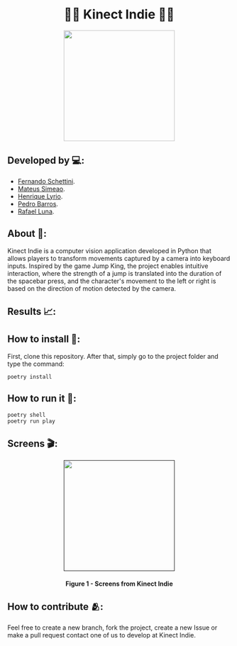 <h1 align="center">🤸🏽 Kinect Indie 🤸🏽</h1>

<div align="center">
	<a href="link_for_webite">
	<img height = "250em" src = "https://github.com/user-attachments/assets/9c871d95-ccb8-4da5-93bb-2ddc2764b3d3" />
    </a>
</div>

## Developed by 💻:
- [Fernando Schettini](https://linktr.ee/fernandoschett).
- [Mateus Simeao]().
- [Henrique Lyrio]().
- [Pedro Barros]().
- [Rafael Luna]().

## About 🤔:

Kinect Indie is a computer vision application developed in Python that allows players to transform movements captured by a camera into keyboard inputs. Inspired by the game Jump King, the project enables intuitive interaction, where the strength of a jump is translated into the duration of the spacebar press, and the character's movement to the left or right is based on the direction of motion detected by the camera.


## Results 📈:

## How to install 🔬:

First, clone this repository. After that, simply go to the project folder and type the command:

	poetry install

## How to run it 🏃:

 	poetry shell 
  	poetry run play

## Screens 🎬:

<div align="center">
	<a href="">
	<img height = "250em" src = "https://github.com/FernandoSchett/github_readme_template/assets/80331486/4e4d24ee-efce-41d9-873b-3ececaf1cdd5" />
    </a>
</div>
<h4 align="center">Figure 1 - Screens from Kinect Indie </h4>
	
## How to contribute 🫂:

Feel free to create a new branch, fork the project, create a new Issue or make a pull request contact one of us to develop at Kinect Indie.

